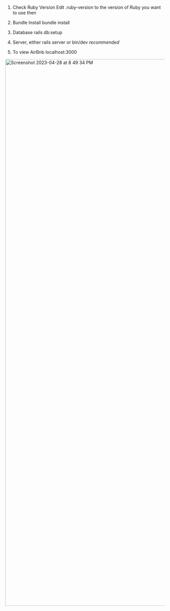 1. Check Ruby Version
Edit .ruby-version to the version of Ruby you want to use then 

2. Bundle Install
bundle install

3. Database
rails db:setup 

4. Server, either
rails server 
or 
bin/dev *recommended*

5. To view AirBnb
localhost:3000


<img width="1722" alt="Screenshot 2023-04-28 at 8 49 34 PM" src="https://user-images.githubusercontent.com/117698398/235278210-c54addb7-a620-40e7-9d5c-996628ba908e.png">
